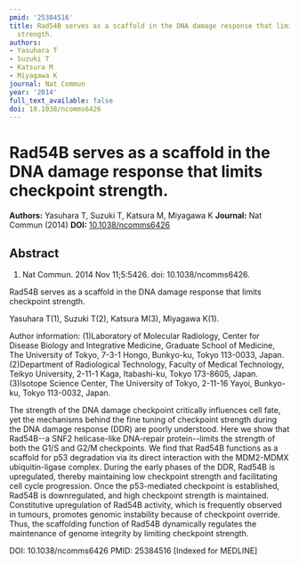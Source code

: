 ```yaml
---
pmid: '25384516'
title: Rad54B serves as a scaffold in the DNA damage response that limits checkpoint
  strength.
authors:
- Yasuhara T
- Suzuki T
- Katsura M
- Miyagawa K
journal: Nat Commun
year: '2014'
full_text_available: false
doi: 10.1038/ncomms6426
---
```


# Rad54B serves as a scaffold in the DNA damage response that limits checkpoint strength.
**Authors:** Yasuhara T, Suzuki T, Katsura M, Miyagawa K
**Journal:** Nat Commun (2014)
**DOI:** [10.1038/ncomms6426](https://doi.org/10.1038/ncomms6426)

## Abstract

1. Nat Commun. 2014 Nov 11;5:5426. doi: 10.1038/ncomms6426.

Rad54B serves as a scaffold in the DNA damage response that limits checkpoint 
strength.

Yasuhara T(1), Suzuki T(2), Katsura M(3), Miyagawa K(1).

Author information:
(1)Laboratory of Molecular Radiology, Center for Disease Biology and Integrative 
Medicine, Graduate School of Medicine, The University of Tokyo, 7-3-1 Hongo, 
Bunkyo-ku, Tokyo 113-0033, Japan.
(2)Department of Radiological Technology, Faculty of Medical Technology, Teikyo 
University, 2-11-1 Kaga, Itabashi-ku, Tokyo 173-8605, Japan.
(3)Isotope Science Center, The University of Tokyo, 2-11-16 Yayoi, Bunkyo-ku, 
Tokyo 113-0032, Japan.

The strength of the DNA damage checkpoint critically influences cell fate, yet 
the mechanisms behind the fine tuning of checkpoint strength during the DNA 
damage response (DDR) are poorly understood. Here we show that Rad54B--a SNF2 
helicase-like DNA-repair protein--limits the strength of both the G1/S and G2/M 
checkpoints. We find that Rad54B functions as a scaffold for p53 degradation via 
its direct interaction with the MDM2-MDMX ubiquitin-ligase complex. During the 
early phases of the DDR, Rad54B is upregulated, thereby maintaining low 
checkpoint strength and facilitating cell cycle progression. Once the 
p53-mediated checkpoint is established, Rad54B is downregulated, and high 
checkpoint strength is maintained. Constitutive upregulation of Rad54B activity, 
which is frequently observed in tumours, promotes genomic instability because of 
checkpoint override. Thus, the scaffolding function of Rad54B dynamically 
regulates the maintenance of genome integrity by limiting checkpoint strength.

DOI: 10.1038/ncomms6426
PMID: 25384516 [Indexed for MEDLINE]
